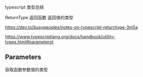 typescript 类型总结

ReturnType<T> 返回函数 返回值的类型

https://dev.to/busypeoples/notes-on-typescript-returntype-3m5a

https://www.typescriptlang.org/docs/handbook/utility-types.html#parameterst

## Parameters

获取函数参数值的类型
